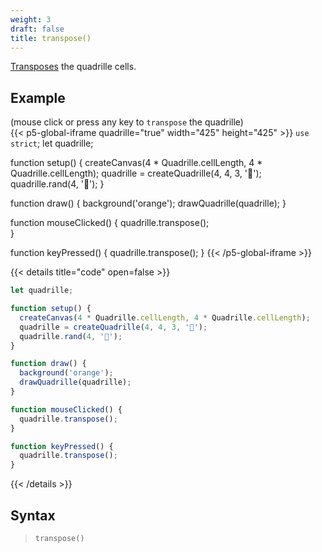 ```yaml
---
weight: 3
draft: false
title: transpose()
---
```


[Transposes](https://en.wikipedia.org/wiki/Transpose) the quadrille cells.

## Example

(mouse click or press any key to `transpose` the quadrille)  
{{< p5-global-iframe quadrille="true" width="425" height="425" >}}
`use strict`;
let quadrille;

function setup() {
  createCanvas(4 * Quadrille.cellLength, 4 * Quadrille.cellLength);
  quadrille = createQuadrille(4, 4, 3, '🚀');
  quadrille.rand(4, '🐒');
}

function draw() {
  background('orange');
  drawQuadrille(quadrille);
}

function mouseClicked() {
  quadrille.transpose();  
}

function keyPressed() {
  quadrille.transpose();
}
{{< /p5-global-iframe >}}

{{< details title="code" open=false >}}
```js
let quadrille;

function setup() {
  createCanvas(4 * Quadrille.cellLength, 4 * Quadrille.cellLength);
  quadrille = createQuadrille(4, 4, 3, '🚀');
  quadrille.rand(4, '🐒');
}

function draw() {
  background('orange');
  drawQuadrille(quadrille);
}

function mouseClicked() {
  quadrille.transpose();  
}

function keyPressed() {
  quadrille.transpose();
}
```
{{< /details >}}

## Syntax

> `transpose()`